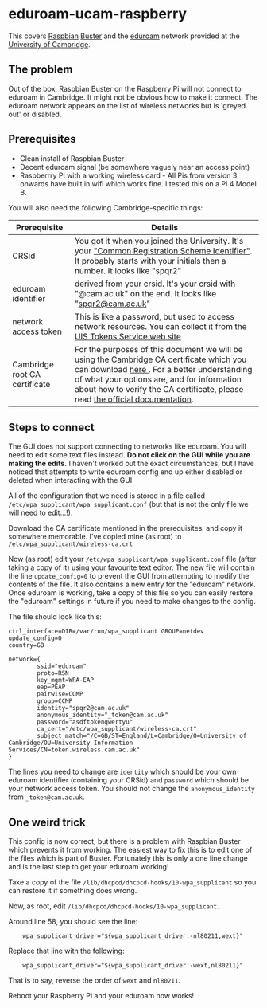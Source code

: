 # eduroam-ucam-raspberry

This covers [Raspbian](https://www.raspberrypi.org/downloads/raspbian/) [Buster](https://www.raspberrypi.org/blog/buster-the-new-version-of-raspbian/) and the [eduroam](https://www.eduroam.org/) network provided at the [University of Cambridge](https://help.uis.cam.ac.uk/service/wi-fi).

## The problem

Out of the box, Raspbian Buster on the Raspberry Pi will not connect to eduroam in Cambridge. It might not be obvious how to make it connect. The eduroam network appears on the list of wireless networks but is 'greyed out' or disabled.

## Prerequisites

 * Clean install of Raspbian Buster
 * Decent eduroam signal (be somewhere vaguely near an access point)
 * Raspberrry Pi with a working wireless card - All Pis from version 3 onwards have built in wifi which works fine. I tested this on a Pi 4 Model B.

You will also need the following Cambridge-specific things:

Prerequisite | Details
-------------|--------
CRSid | You got it when you joined the University. It's your ["Common Registration Scheme Identifier"](https://www.itservices.cam.ac.uk/services/user-accounts-and-security/user-accounts-and-passwords/accounts-and-passwords/common-registration-scheme-identifiers-crsids). It probably starts with your initials then a number. It looks like "spqr2"
eduroam identifier | derived from your crsid. It's your crsid with "@cam.ac.uk" on the end. It looks like "spqr2@cam.ac.uk"
network access token | This is like a password, but used to access network resources. You can collect it from the [UIS Tokens Service web site](https://tokens.csx.cam.ac.uk/)
Cambridge root CA certificate | For the purposes of this document we will be using the Cambridge CA certificate which you can download [here ](https://help.uis.cam.ac.uk/service/wi-fi/other/wireless-ca.crt). For a better understanding of what your options are, and for information about how to verify the CA certificate, please read [the official documentation](https://help.uis.cam.ac.uk/service/wi-fi/other).

## Steps to connect

The GUI does not support connecting to networks like eduroam. You will need to edit some text files instead. **Do not click on the GUI while you are making the edits.** I haven't worked out the exact circumstances, but I have noticed that attempts to write eduroam config end up either disabled or deleted when interacting with the GUI.

All of the configuration that we need is stored in a file called `/etc/wpa_supplicant/wpa_supplicant.conf` (but that is not the only file we will need to edit...!).

Download the CA certificate mentioned in the prerequisites, and copy it somewhere memorable. I've copied mine (as root) to `/etc/wpa_supplicant/wireless-ca.crt`

Now (as root) edit your `/etc/wpa_supplicant/wpa_supplicant.conf` file (after taking a copy of it) using your favourite text editor. The new file will contain the line `update_config=0` to prevent the GUI from attempting to modify the contents of the file. It also contains a new entry for the "eduroam" network. Once eduroam is working, take a copy of this file so you can easily restore the "eduroam" settings in future if you need to make changes to the config.

The file should look like this:
```
ctrl_interface=DIR=/var/run/wpa_supplicant GROUP=netdev
update_config=0
country=GB

network={
        ssid="eduroam"
        proto=RSN
        key_mgmt=WPA-EAP
        eap=PEAP
        pairwise=CCMP
        group=CCMP
        identity="spqr2@cam.ac.uk"
        anonymous_identity="_token@cam.ac.uk"
        password="asdftokenqwertyu"
        ca_cert="/etc/wpa_supplicant/wireless-ca.crt"
        subject_match="/C=GB/ST=England/L=Cambridge/O=University of Cambridge/OU=University Information Services/CN=token.wireless.cam.ac.uk"
}
```
The lines you need to change are `identity` which should be your own eduroam identifier (containing your CRSid) and `password` which should be your network access token. You should not change the `anonymous_identity` from `_token@cam.ac.uk`.

## One weird trick

This config is now correct, but there is a problem with Raspbian Buster which prevents it from working. The easiest way to fix this is to edit one of the files which is part of Buster. Fortunately this is only a one line change and is the last step to get your eduroam working!

Take a copy of the file `/lib/dhcpcd/dhcpcd-hooks/10-wpa_supplicant` so you can restore it if something does wrong.

Now, as root, edit `/lib/dhcpcd/dhcpcd-hooks/10-wpa_supplicant`.

Around line 58, you should see the line:
```
    wpa_supplicant_driver="${wpa_supplicant_driver:-nl80211,wext}" 
```    

Replace that line with the following:
```
    wpa_supplicant_driver="${wpa_supplicant_driver:-wext,nl80211}"
```
That is to say, reverse the order of `wext` and `nl80211`.

Reboot your Raspberry Pi and your eduroam now works!







